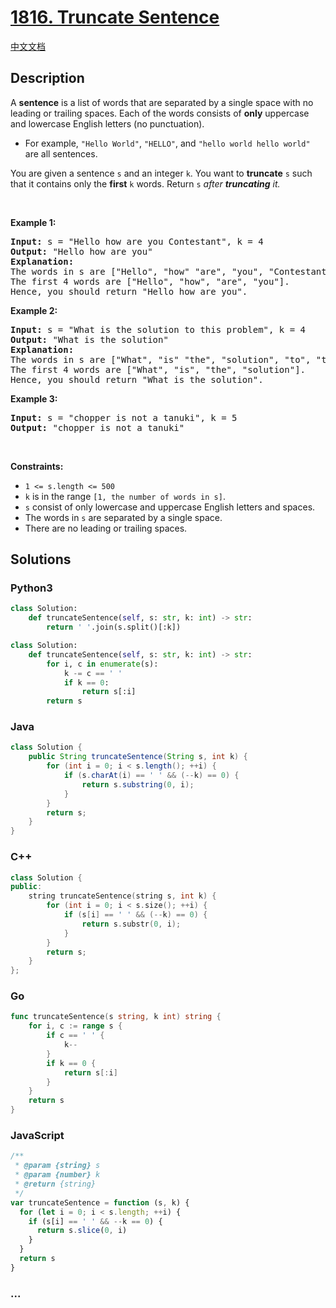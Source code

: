 # [1816. Truncate Sentence](https://leetcode.com/problems/truncate-sentence)

[中文文档](/solution/1800-1899/1816.Truncate%20Sentence/README.md)

## Description

<p>A <strong>sentence</strong> is a list of words that are separated by a single space with no leading or trailing spaces. Each of the words consists of <strong>only</strong> uppercase and lowercase English letters (no punctuation).</p>

<ul>
	<li>For example, <code>&quot;Hello World&quot;</code>, <code>&quot;HELLO&quot;</code>, and <code>&quot;hello world hello world&quot;</code> are all sentences.</li>
</ul>

<p>You are given a sentence <code>s</code>​​​​​​ and an integer <code>k</code>​​​​​​. You want to <strong>truncate</strong> <code>s</code>​​​​​​ such that it contains only the <strong>first</strong> <code>k</code>​​​​​​ words. Return <code>s</code>​​​​<em>​​ after <strong>truncating</strong> it.</em></p>

<p>&nbsp;</p>
<p><strong class="example">Example 1:</strong></p>

<pre>
<strong>Input:</strong> s = &quot;Hello how are you Contestant&quot;, k = 4
<strong>Output:</strong> &quot;Hello how are you&quot;
<strong>Explanation:</strong>
The words in s are [&quot;Hello&quot;, &quot;how&quot; &quot;are&quot;, &quot;you&quot;, &quot;Contestant&quot;].
The first 4 words are [&quot;Hello&quot;, &quot;how&quot;, &quot;are&quot;, &quot;you&quot;].
Hence, you should return &quot;Hello how are you&quot;.
</pre>

<p><strong class="example">Example 2:</strong></p>

<pre>
<strong>Input:</strong> s = &quot;What is the solution to this problem&quot;, k = 4
<strong>Output:</strong> &quot;What is the solution&quot;
<strong>Explanation:</strong>
The words in s are [&quot;What&quot;, &quot;is&quot; &quot;the&quot;, &quot;solution&quot;, &quot;to&quot;, &quot;this&quot;, &quot;problem&quot;].
The first 4 words are [&quot;What&quot;, &quot;is&quot;, &quot;the&quot;, &quot;solution&quot;].
Hence, you should return &quot;What is the solution&quot;.</pre>

<p><strong class="example">Example 3:</strong></p>

<pre>
<strong>Input:</strong> s = &quot;chopper is not a tanuki&quot;, k = 5
<strong>Output:</strong> &quot;chopper is not a tanuki&quot;
</pre>

<p>&nbsp;</p>
<p><strong>Constraints:</strong></p>

<ul>
	<li><code>1 &lt;= s.length &lt;= 500</code></li>
	<li><code>k</code> is in the range <code>[1, the number of words in s]</code>.</li>
	<li><code>s</code> consist of only lowercase and uppercase English letters and spaces.</li>
	<li>The words in <code>s</code> are separated by a single space.</li>
	<li>There are no leading or trailing spaces.</li>
</ul>

## Solutions

<!-- tabs:start -->

### **Python3**

```python
class Solution:
    def truncateSentence(self, s: str, k: int) -> str:
        return ' '.join(s.split()[:k])
```

```python
class Solution:
    def truncateSentence(self, s: str, k: int) -> str:
        for i, c in enumerate(s):
            k -= c == ' '
            if k == 0:
                return s[:i]
        return s
```

### **Java**

```java
class Solution {
    public String truncateSentence(String s, int k) {
        for (int i = 0; i < s.length(); ++i) {
            if (s.charAt(i) == ' ' && (--k) == 0) {
                return s.substring(0, i);
            }
        }
        return s;
    }
}
```

### **C++**

```cpp
class Solution {
public:
    string truncateSentence(string s, int k) {
        for (int i = 0; i < s.size(); ++i) {
            if (s[i] == ' ' && (--k) == 0) {
                return s.substr(0, i);
            }
        }
        return s;
    }
};
```

### **Go**

```go
func truncateSentence(s string, k int) string {
	for i, c := range s {
		if c == ' ' {
			k--
		}
		if k == 0 {
			return s[:i]
		}
	}
	return s
}
```

### **JavaScript**

```js
/**
 * @param {string} s
 * @param {number} k
 * @return {string}
 */
var truncateSentence = function (s, k) {
  for (let i = 0; i < s.length; ++i) {
    if (s[i] == ' ' && --k == 0) {
      return s.slice(0, i)
    }
  }
  return s
}
```

### **...**

```

```

<!-- tabs:end -->
